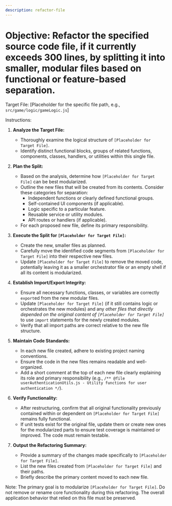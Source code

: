 ```yaml
---
description: refactor-file
---
```


# Objective: Refactor the specified source code file, if it currently exceeds 300 lines, by splitting it into smaller, modular files based on functional or feature-based separation.

Target File: [Placeholder for the specific file path, e.g., `src/game/logic/gameLogic.js`]

Instructions:

1.  **Analyze the Target File:**
    *   Thoroughly examine the logical structure of `[Placeholder for Target File]`.
    *   Identify distinct functional blocks, groups of related functions, components, classes, handlers, or utilities within this single file.

2.  **Plan the Split:**
    *   Based on the analysis, determine how `[Placeholder for Target File]` can be best modularized.
    *   Outline the new files that will be created from its contents. Consider these categories for separation:
        *   Independent functions or clearly defined functional groups.
        *   Self-contained UI components (if applicable).
        *   Logic specific to a particular feature.
        *   Reusable service or utility modules.
        *   API routes or handlers (if applicable).
    *   For each proposed new file, define its primary responsibility.

3.  **Execute the Split for `[Placeholder for Target File]`:**
    *   Create the new, smaller files as planned.
    *   Carefully move the identified code segments from `[Placeholder for Target File]` into their respective new files.
    *   Update `[Placeholder for Target File]` to remove the moved code, potentially leaving it as a smaller orchestrator file or an empty shell if all its content is modularized.

4.  **Establish Import/Export Integrity:**
    *   Ensure all necessary functions, classes, or variables are correctly `export`ed from the new modular files.
    *   Update `[Placeholder for Target File]` (if it still contains logic or orchestrates the new modules) and any *other files that directly depended on the original content of `[Placeholder for Target File]`* to use `import` statements for the newly created modules.
    *   Verify that all import paths are correct relative to the new file structure.

5.  **Maintain Code Standards:**
    *   In each new file created, adhere to existing project naming conventions.
    *   Ensure the code in the new files remains readable and well-organized.
    *   Add a short comment at the top of each new file clearly explaining its role and primary responsibility (e.g., `/** @file userAuthenticationUtils.js - Utility functions for user authentication */`).

6.  **Verify Functionality:**
    *   After restructuring, confirm that all original functionality previously contained within or dependent on `[Placeholder for Target File]` remains fully functional.
    *   If unit tests exist for the original file, update them or create new ones for the modularized parts to ensure test coverage is maintained or improved. The code must remain testable.

7.  **Output the Refactoring Summary:**
    *   Provide a summary of the changes made specifically to `[Placeholder for Target File]`.
    *   List the new files created from `[Placeholder for Target File]` and their paths.
    *   Briefly describe the primary content moved to each new file.

Note: The primary goal is to modularize `[Placeholder for Target File]`. Do not remove or rename core functionality during this refactoring. The overall application behavior that relied on this file must be preserved.